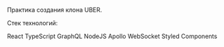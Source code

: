 Практика создания клона UBER.


Стек технологий:

React
TypeScript
GraphQL
NodeJS
Apollo
WebSocket
Styled Components